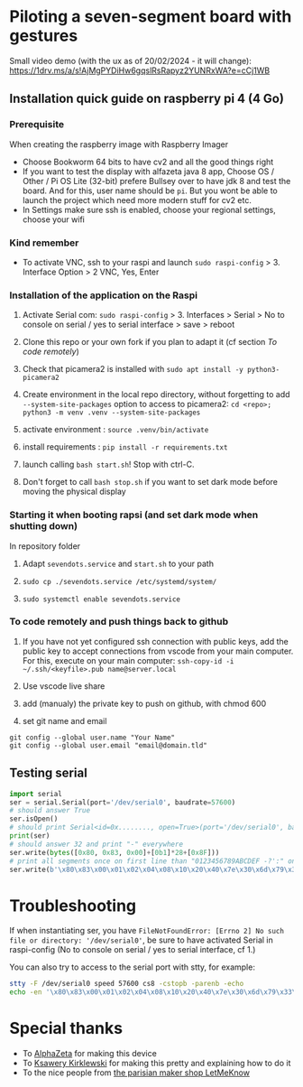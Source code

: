 # Piloting a seven-segment board with gestures

Small video demo (with the ux as of 20/02/2024 - it will change): https://1drv.ms/a/s!AjMgPYDiHw6gqslRsRapyz2YUNRxWA?e=cCj1WB

## Installation quick guide on raspberry pi 4 (4 Go)

### Prerequisite

When creating the raspberry image with Raspberry Imager
* Choose Bookworm 64 bits to have cv2 and all the good things right
* If you want to test the display with alfazeta java 8 app, Choose OS / Other /  Pi OS Lite (32-bit) prefere Bullsey over  to have jdk 8 and test the board. And for this, user name should be `pi`. But you wont be able to launch the project which need more modern stuff for cv2 etc.
* In Settings make sure ssh is enabled, choose your regional settings, choose your wifi

### Kind remember

* To activate VNC, ssh to your raspi and launch `sudo raspi-config` > 3. Interface Option > 2 VNC, Yes, Enter


### Installation of the application on the Raspi

1. Activate Serial com: `sudo raspi-config` > 3. Interfaces > Serial > No to console on serial / yes to serial interface > save > reboot

1. Clone this repo or your own fork if you plan to adapt it (cf section _To code remotely_)

1. Check that picamera2 is installed with `sudo apt install -y python3-picamera2`

1. Create environment in the local repo directory, without forgetting to add `--system-site-packages` option to access to picamera2: `cd <repo>; python3 -m venv .venv --system-site-packages`

1. activate environment : `source .venv/bin/activate`

1. install requirements : `pip install -r requirements.txt`

1. launch calling `bash start.sh`! Stop with ctrl-C.

1. Don't forget to call `bash stop.sh` if you want to set dark mode before moving the physical display

### Starting it when booting rapsi (and set dark mode when shutting down)

In repository folder 
1. Adapt `sevendots.service` and `start.sh` to your path

1. `sudo cp ./sevendots.service /etc/systemd/system/`

1. `sudo systemctl enable sevendots.service`

### To code remotely and push things back to github

1. If you have not yet configured ssh connection with public keys, add the public key to accept connections from vscode from your main computer. For this, execute on your main computer:
`ssh-copy-id -i ~/.ssh/<keyfile>.pub name@server.local`
1. Use vscode live share
1. add (manualy) the private key to push on github, with chmod 600

1. set git name and email

```
git config --global user.name "Your Name"
git config --global user.email "email@domain.tld"
```


## Testing serial
```python
import serial
ser = serial.Serial(port='/dev/serial0', baudrate=57600)
# should answer True
ser.isOpen()
# should print Serial<id=0x........, open=True>(port='/dev/serial0', baudrate=57600, bytesize=8, parity='N', stopbits=1, timeout=None, xonxoff=False, rtscts=False, dsrdtr=False)
print(ser)
# should answer 32 and print "-" everywhere
ser.write(bytes([0x80, 0x83, 0x00]+[0b1]*28+[0x8F]))
# print all segments once on first line than "0123456789ABCDEF -?':" on the other lines
ser.write(b'\x80\x83\x00\x01\x02\x04\x08\x10\x20\x40\x7e\x30\x6d\x79\x33\x5b\x5f\x70\x7f\x7b\x77\x1f\x4e\x3d\x4f\x47\x00\x01\x64\x02\x09\x8F')
```

# Troubleshooting
If when instantiating ser, you have `FileNotFoundError: [Errno 2] No such file or directory: '/dev/serial0'`, be sure to have activated Serial in raspi-config (No to console on serial / yes to serial interface, cf 1.)

You can also try to access to the serial port with stty, for example:
```bash
stty -F /dev/serial0 speed 57600 cs8 -cstopb -parenb -echo
echo -en '\x80\x83\x00\x01\x02\x04\x08\x10\x20\x40\x7e\x30\x6d\x79\x33\x5b\x5f\x70\x7f\x7b\x77\x1f\x4e\x3d\x4f\x47\x00\x01\x64\x02\x09\x8F' > /dev/serial0
```

# Special thanks
* To [AlphaZeta](https://flipdots.com/en/products-services/small-7-segment-displays/) for making this device
* To [Ksawery Kirklewski](https://ksawerykomputery.com/tools/flipdigits-player) for making this pretty and explaining how to do it
* To the nice people from [the parisian maker shop LetMeKnow](https://letmeknow.fr/)
